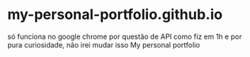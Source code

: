 # my-personal-portfolio.github.io
só funciona no google chrome por questão de API como fiz em 1h e por pura curiosidade, não irei mudar isso
My personal portfolio
